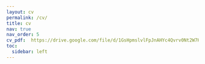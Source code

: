 ```yaml
---
layout: cv
permalink: /cv/
title: cv
nav: true
nav_order: 5
cv_pdf:  https://drive.google.com/file/d/1GsHpmslvlFpJnAHYc4Qvrv0Nt2W7HPXP/view?usp=sharing # you can also use external links here
toc:
  sidebar: left
---
```

